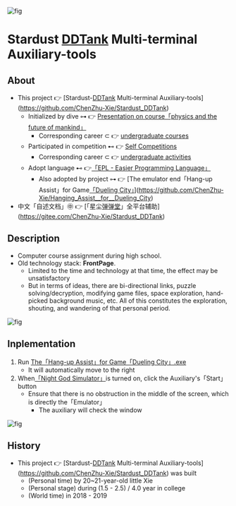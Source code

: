 ![fig](https://raw.githubusercontent.com/ChenZhu-Xie/Stardust_DDTank/master/img/logo.jpg "Logo for Stardust-DDTank Multi-terminal Auxiliary-tools")

# Stardust [DDTank](https://www.ddtank.com) Multi-terminal Auxiliary-tools

## About
* This project 👉 [Stardust-[DDTank](https://www.ddtank.com) Multi-terminal Auxiliary-tools](https://github.com/ChenZhu-Xie/Stardust_DDTank)
    * Initialized by dive ⊶ 👉 [Presentation on course「physics and the future of mankind」](https://github.com/ChenZhu-Xie/undergraduate_courses/tree/master/05__2.3__Courses_Presentations/2__2.2__「Physics_and_the_future_of_mankind」_Speach__1.0_year)
        * Corresponding career ⊂ 👉 [undergraduate courses](https://github.com/ChenZhu-Xie/undergraduate_courses)
    * Participated in competition ⊷ 👉 [Self Competitions](https://github.com/ChenZhu-Xie/undergraduate_activities/tree/master/07__3.2__Self_Competitions)
        * Corresponding career ⊂ 👉 [undergraduate activities](https://github.com/ChenZhu-Xie/undergraduate_activities)
    * Adopt language ⊷ 👉[「EPL - Easier Programming Language」](https://www.eyuyan.com)
        * Also adopted by project ⊶ 👉 [The emulator end「Hang-up Assist」for Game[「Dueling City」](https://tieba.baidu.com/f?kw=%E5%86%B3%E6%96%97%E4%B9%8B%E5%9F%8E&ie=utf-8&tp=0)](https://github.com/ChenZhu-Xie/Hanging_Assist__for__Dueling_City)
* 中文「自述文档」㊥ 👉 [「星尘[弹弹堂](https://www.ddtank.com)」全平台辅助](https://gitee.com/ChenZhu-Xie/Stardust_DDTank)

## Description
* Computer course assignment during high school.
* Old technology stack: **FrontPage**.
    * Limited to the time and technology at that time, the effect may be unsatisfactory
    * But in terms of ideas, there are bi-directional links, puzzle solving/decryption, modifying game files, space exploration, hand-picked background music, etc. All of this constitutes the exploration, shouting, and wandering of that personal period.

![fig](https://raw.githubusercontent.com/ChenZhu-Xie/Stardust_DDTank/master/img/2.星尘辅助2图.png "The mathematical model of the Stardust-DDTank Auxiliary-tool on Mobile")

## Inplementation
1. Run [The「Hang-up Assist」for Game「Dueling City」.exe](https://github.com/ChenZhu-Xie/Hanging_Assist__for__Dueling_City/tree/master/决斗之城挂机辅助.exe)
    * It will automatically move to the right
2. When[「Night God Simulator」](https://www.yeshen.com/)is turned on, click the Auxiliary's「Start」button
    * Ensure that there is no obstruction in the middle of the screen, which is directly the「Emulator」
        * The auxiliary will check the window

![fig](https://raw.githubusercontent.com/ChenZhu-Xie/Stardust_DDTank/master/img/3.星尘辅助3图.png "The demonstrations of Stardust-DDTank Auxiliary-tools on Multi-ends: Webpage & Emulator")

## History
* This project 👉 [Stardust-[DDTank](https://www.ddtank.com) Multi-terminal Auxiliary-tools](https://github.com/ChenZhu-Xie/Stardust_DDTank) was built
    * (Personal time) by 20~21-year-old little Xie
    * (Personal stage) during (1.5 - 2.5) / 4.0 year in college
    * (World time) in 2018 - 2019

<!-- ## Software Architecture
Software architecture description

## Installation

1.  xxxx
2.  xxxx
3.  xxxx

## Instructions

1.  xxxx
2.  xxxx
3.  xxxx

## Contribution

1.  Fork the repository
2.  Create Feat_xxx branch
3.  Commit your code
4.  Create Pull Request


## Gitee Feature

1.  You can use Readme\_XXX.md to support different languages, such as Readme\_en.md, Readme\_zh.md
2.  Gitee blog [blog.gitee.com](https://blog.gitee.com)
3.  Explore open source project [https://gitee.com/explore](https://gitee.com/explore)
4.  The most valuable open source project [GVP](https://gitee.com/gvp)
5.  The manual of Gitee [https://gitee.com/help](https://gitee.com/help)
6.  The most popular members  [https://gitee.com/gitee-stars/](https://gitee.com/gitee-stars/) -->

